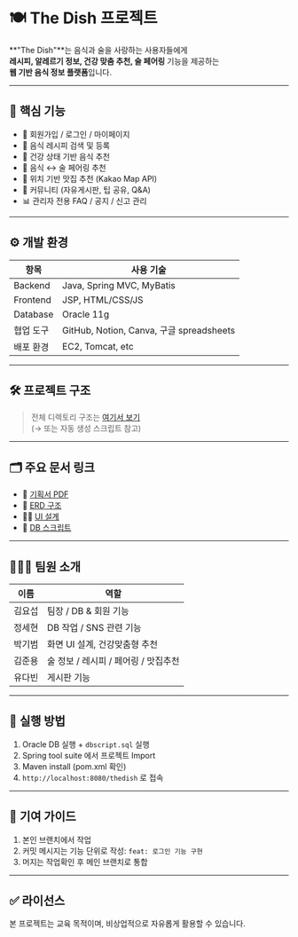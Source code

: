 # 🍽️ The Dish 프로젝트

**"The Dish"**는 음식과 술을 사랑하는 사용자들에게  
**레시피, 알레르기 정보, 건강 맞춤 추천, 술 페어링** 기능을 제공하는  
**웹 기반 음식 정보 플랫폼**입니다.

---

## 📌 핵심 기능

- 🔐 회원가입 / 로그인 / 마이페이지
- 🍲 음식 레시피 검색 및 등록
- 🧠 건강 상태 기반 음식 추천
- 🍷 음식 ↔ 술 페어링 추천
- 📍 위치 기반 맛집 추천 (Kakao Map API)
- 💬 커뮤니티 (자유게시판, 팁 공유, Q&A)
- 📊 관리자 전용 FAQ / 공지 / 신고 관리

---

## ⚙️ 개발 환경

| 항목 | 사용 기술 |
|------|-----------|
| Backend | Java, Spring MVC, MyBatis |
| Frontend | JSP, HTML/CSS/JS |
| Database | Oracle 11g |
| 협업 도구 | GitHub, Notion, Canva, 구글 spreadsheets|
| 배포 환경 | EC2, Tomcat, etc |

---

## 🛠️ 프로젝트 구조

> 전체 디렉토리 구조는 [여기서 보기](./docs/README_DIRECTORY.md)  
(→ 또는 자동 생성 스크립트 참고)

---

## 🗂️ 주요 문서 링크

- 📘 [기획서 PDF](./docs/report/기획서.pdf)
- 🧩 [ERD 구조](./docs/erd/ERD설계.png)
- 🧑‍🎨 [UI 설계](./docs/ui/UI설계.pdf)
- 🔧 [DB 스크립트](./db/ddl/dbscript.sql)

---

## 🧑‍🤝‍🧑 팀원 소개

| 이름 | 역할 |
|------|------|
| 김요섭 | 팀장 / DB & 회원 기능 |
| 정세현 | DB 작업 / SNS 관련 기능 |
| 박기범 | 화면 UI 설계, 건강맞춤형 추천 |
| 김준용 | 술 정보 / 레시피 / 페어링 / 맛집추천|
| 유다빈 | 게시판 기능|

---

## 🚀 실행 방법

1. Oracle DB 실행 + `dbscript.sql` 실행
2. Spring tool suite 에서 프로젝트 Import
3. Maven install (pom.xml 확인)
4. `http://localhost:8080/thedish` 로 접속

---

## 📝 기여 가이드

1. 본인 브랜치에서 작업
2. 커밋 메시지는 기능 단위로 작성: `feat: 로그인 기능 구현`
3. 머지는 작업확인 후 메인 브랜치로 통합

---

## ✅ 라이선스

본 프로젝트는 교육 목적이며, 비상업적으로 자유롭게 활용할 수 있습니다.
